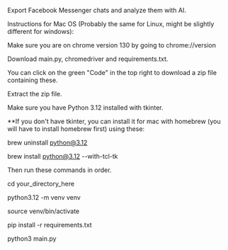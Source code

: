 Export Facebook Messenger chats and analyze them with AI.

Instructions for Mac OS (Probably the same for Linux, might be slightly different for windows):

Make sure you are on chrome version 130 by going to chrome://version

Download main.py, chromedriver and requirements.txt.

You can click on the green "Code" in the top right to download a zip file containing these.

Extract the zip file.

Make sure you have Python 3.12 installed with tkinter.

**If you don't have tkinter, you can install it for mac with homebrew (you will have to install homebrew first) using these:

brew uninstall python@3.12

brew install python@3.12 --with-tcl-tk

Then run these commands in order.

cd your_directory_here

python3.12 -m venv venv

source venv/bin/activate

pip install -r requirements.txt

python3 main.py
